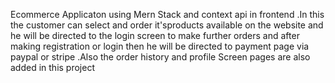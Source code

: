 Ecommerce Applicaton using Mern Stack and context api in frontend  .In this the customer can select and order it'sproducts available on the website and he will be directed to the login screen to make 
further orders and after making registration or login then he will be directed to payment page via paypal or stripe .Also the order history and profile Screen pages are also
added in this project
